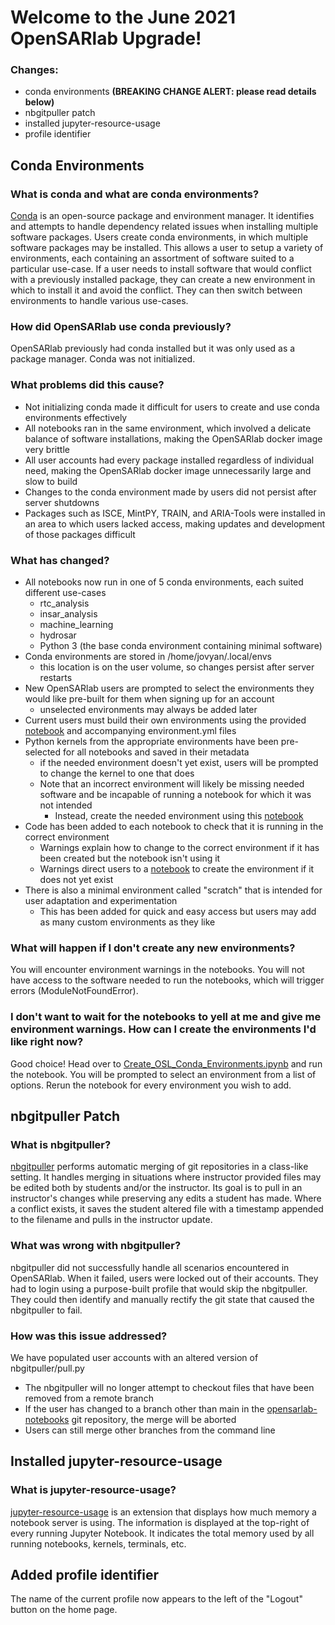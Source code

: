 # Welcome to the June 2021 OpenSARlab Upgrade!

### Changes:
- conda environments **(BREAKING CHANGE ALERT: please read details below)**
- nbgitpuller patch
- installed jupyter-resource-usage
- profile identifier

## Conda Environments

### What is conda and what are conda environments?
[Conda](https://docs.conda.io/en/latest/) is an open-source package and environment manager. It identifies and attempts to handle dependency related issues when installing multiple software packages. Users create conda environments, in which multiple software packages may be installed. This allows a user to setup a variety of environments, each containing an assortment of software suited to a particular use-case. If a user needs to install software that would conflict with a previously installed package, they can create a new environment in which to install it and avoid the conflict. They can then switch between environments to handle various use-cases.

### How did OpenSARlab use conda previously?
OpenSARlab previously had conda installed but it was only used as a package manager. Conda was not initialized.

### What problems did this cause?
- Not initializing conda made it difficult for users to create and use conda environments effectively
- All notebooks ran in the same environment, which involved a delicate balance of software installations, making the OpenSARlab docker image very brittle
- All user accounts had every package installed regardless of individual need, making the OpenSARlab docker image unnecessarily large and slow to build
- Changes to the conda environment made by users did not persist after server shutdowns
- Packages such as ISCE, MintPY, TRAIN, and ARIA-Tools were installed in an area to which users lacked access, making updates and development of those packages difficult


### What has changed?
- All notebooks now run in one of 5 conda environments, each suited different use-cases
    - rtc_analysis
    - insar_analysis
    - machine_learning
    - hydrosar
    - Python 3 (the base conda environment containing minimal software)
- Conda environments are stored in /home/jovyan/.local/envs
    - this location is on the user volume, so changes persist after server restarts
- New OpenSARlab users are prompted to select the environments they would like pre-built for them when signing up for an account
    - unselected environments may always be added later
- Current users must build their own environments using the provided [notebook](../../conda_environments/Create_OSL_Conda_Environments.ipynb) and accompanying environment.yml files
- Python kernels from the appropriate environments have been pre-selected for all notebooks and saved in their metadata
    - if the needed environment doesn't yet exist, users will be prompted to change the kernel to one that does
    - Note that an incorrect environment will likely be missing needed software and be incapable of running a notebook for which it was not intended
        - Instead, create the needed environment using this [notebook](../../conda_environments/Create_OSL_Conda_Environments.ipynb)
- Code has been added to each notebook to check that it is running in the correct environment
    - Warnings explain how to change to the correct environment if it has been created but the notebook isn't using it
    - Warnings direct users to a [notebook](../../conda_environments/Create_OSL_Conda_Environments.ipynb) to create the environment if it does not yet exist
- There is also a minimal environment called "scratch" that is intended for user adaptation and experimentation
    - This has been added for quick and easy access but users may add as many custom environments as they like
    

### What will happen if I don't create any new environments?
You will encounter environment warnings in the notebooks. You will not have access to the software needed to run the notebooks, which will trigger errors (ModuleNotFoundError).

### I don't want to wait for the notebooks to yell at me and give me environment warnings. How can I create the environments I'd like right now?
Good choice! Head over to [Create_OSL_Conda_Environments.ipynb](../../conda_environments/Create_OSL_Conda_Environments.ipynb) and run the notebook. You will be prompted to select an environment from a list of options. Rerun the notebook for every environment you wish to add.

## nbgitpuller Patch

### What is nbgitpuller?

[nbgitpuller](https://github.com/jupyterhub/nbgitpuller) performs automatic merging of git repositories in a class-like setting. It handles merging in situations where instructor provided files may be edited both by students and/or the instructor. Its goal is to pull in an instructor's changes while preserving any edits a student has made. Where a conflict exists, it saves the student altered file with a timestamp appended to the filename and pulls in the instructor update.

### What was wrong with nbgitpuller?
nbgitpuller did not successfully handle all scenarios encountered in OpenSARlab. When it failed, users were locked out of their accounts. They had to login using a purpose-built profile that would skip the nbgitpuller. They could then identify and manually rectify the git state that caused the nbgitpuller to fail.

### How was this issue addressed?
We have populated user accounts with an altered version of nbgitpuller/pull.py
 - The nbgitpuller will no longer attempt to checkout files that have been removed from a remote branch
 - If the user has changed to a branch other than main in the [opensarlab-notebooks](https://github.com/ASFOpenSARlab) git repository, the merge will be aborted
 - Users can still merge other branches from the command line
 
## Installed jupyter-resource-usage

### What is jupyter-resource-usage?
[jupyter-resource-usage](https://github.com/jupyter-server/jupyter-resource-usage) is an extension that displays how much memory a notebook server is using. The information is displayed at the top-right of every running Jupyter Notebook. It indicates the total memory used by all running notebooks, kernels, terminals, etc.

## Added profile identifier

The name of the current profile now appears to the left of the "Logout" button on the home page.
